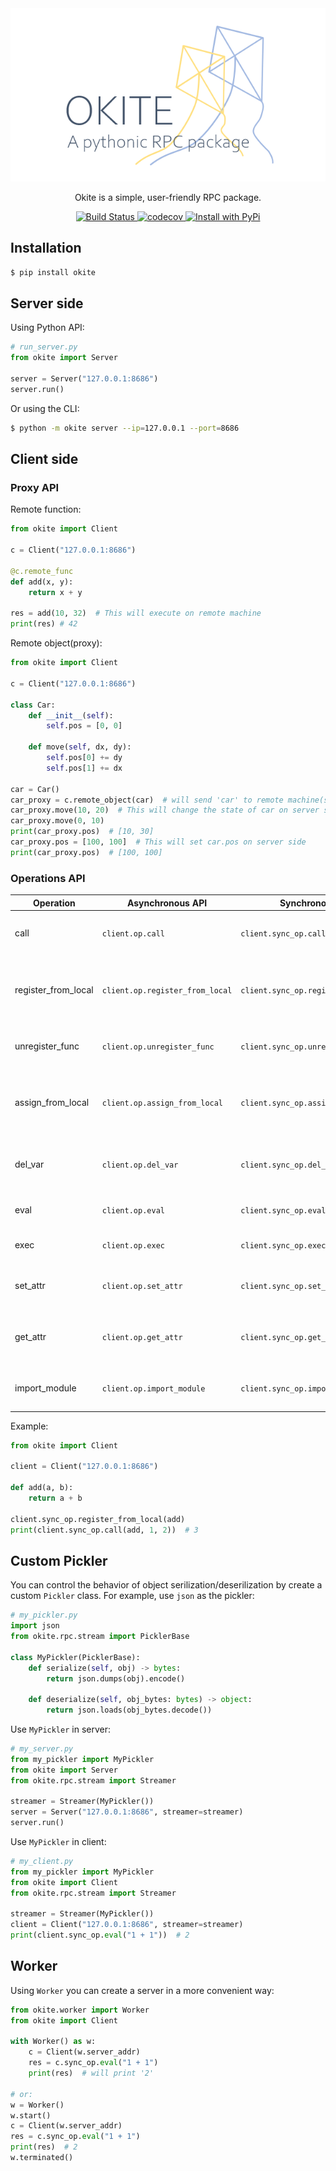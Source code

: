 <div align="center">

<img src="./title.png">

<p>Okite is a simple, user-friendly RPC package.</p>

<p>
    <a href="https://github.com/Nanguage/okite/actions/workflows/build_and_test.yml">
        <img src="https://github.com/Nanguage/okite/actions/workflows/build_and_test.yml/badge.svg" alt="Build Status">
    </a>
    <a href="https://app.codecov.io/gh/Nanguage/okite">
        <img src="https://codecov.io/gh/Nanguage/okite/branch/master/graph/badge.svg" alt="codecov">
    </a>
    <a href="https://pypi.org/project/okite/">
      <img src="https://img.shields.io/pypi/v/okite.svg" alt="Install with PyPi" />
    </a>
</p>

</div>

## Installation

```Bash
$ pip install okite
```

## Server side

Using Python API:

```Python
# run_server.py
from okite import Server

server = Server("127.0.0.1:8686")
server.run()
```

Or using the CLI:

```Bash
$ python -m okite server --ip=127.0.0.1 --port=8686
```

## Client side

### Proxy API

Remote function:

```Python
from okite import Client

c = Client("127.0.0.1:8686")

@c.remote_func
def add(x, y):
    return x + y

res = add(10, 32)  # This will execute on remote machine
print(res) # 42
```

Remote object(proxy):

```Python
from okite import Client

c = Client("127.0.0.1:8686")

class Car:
    def __init__(self):
        self.pos = [0, 0]
    
    def move(self, dx, dy):
        self.pos[0] += dy
        self.pos[1] += dx

car = Car()
car_proxy = c.remote_object(car)  # will send 'car' to remote machine(server)
car_proxy.move(10, 20)  # This will change the state of car on server side
car_proxy.move(0, 10)
print(car_proxy.pos)  # [10, 30]
car_proxy.pos = [100, 100]  # This will set car.pos on server side
print(car_proxy.pos)  # [100, 100]
```

### Operations API

| Operation | Asynchronous API | Synchronous API | Description |
| --------- | --------- | -------- | ----------- |
| call | `client.op.call` | `client.sync_op.call` | Call registered function in server |
| register_from_local | `client.op.register_from_local` | `client.sync_op.register_from_local` | Send a function to server side, and register it as a RPC function. |
| unregister_func | `client.op.unregister_func` | `client.sync_op.unregister_func` | Unregister a RPC function in server side. |
| assign_from_local | `client.op.assign_from_local` | `client.sync_op.assign_from_local` | Send a object to server, and assign to a global variable |
| del_var | `client.op.del_var` | `client.sync_op.del_var` | Delete a global veriable in server side environment. |
| eval | `client.op.eval` | `client.sync_op.eval` | Run `eval` function on server |
| exec | `client.op.exec` | `client.sync_op.exec` | Run `exec` function on server |
| set_attr | `client.op.set_attr` | `client.sync_op.set_attr` | Set object's attribute in server side's environment. |
| get_attr | `client.op.get_attr` | `client.sync_op.get_attr` | Get object's attribute from server side's environment. |
| import_module | `client.op.import_module` | `client.sync_op.import_module` | Import a module in server side's environment. |

Example:

```Python
from okite import Client

client = Client("127.0.0.1:8686")

def add(a, b):
    return a + b

client.sync_op.register_from_local(add)
print(client.sync_op.call(add, 1, 2))  # 3
```

## Custom Pickler

You can control the behavior of object serilization/deserilization by
create a custom `Pickler` class. For example, use `json` as the pickler:

```Python
# my_pickler.py
import json
from okite.rpc.stream import PicklerBase

class MyPickler(PicklerBase):
    def serialize(self, obj) -> bytes:
        return json.dumps(obj).encode()

    def deserialize(self, obj_bytes: bytes) -> object:
        return json.loads(obj_bytes.decode())
```

Use `MyPickler` in server:

```Python
# my_server.py
from my_pickler import MyPickler
from okite import Server
from okite.rpc.stream import Streamer

streamer = Streamer(MyPickler())
server = Server("127.0.0.1:8686", streamer=streamer)
server.run()
```

Use `MyPickler` in client:

``` Python
# my_client.py
from my_pickler import MyPickler
from okite import Client
from okite.rpc.stream import Streamer

streamer = Streamer(MyPickler())
client = Client("127.0.0.1:8686", streamer=streamer)
print(client.sync_op.eval("1 + 1"))  # 2
```

## Worker

Using `Worker` you can create a server in a more convenient way:

```Python
from okite.worker import Worker
from okite import Client

with Worker() as w:
    c = Client(w.server_addr)
    res = c.sync_op.eval("1 + 1")
    print(res)  # will print '2'

# or:
w = Worker()
w.start()
c = Client(w.server_addr)
res = c.sync_op.eval("1 + 1")
print(res)  # 2
w.terminated()
```
